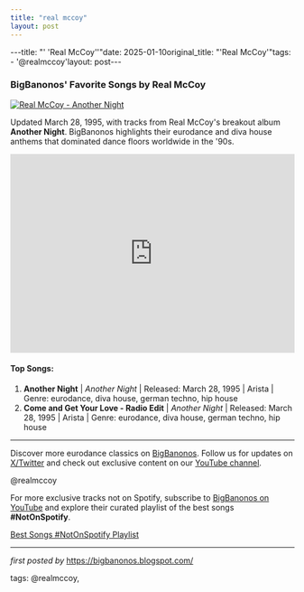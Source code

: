 ```yaml
---
title: "real mccoy"
layout: post
---
```

---title: "' 'Real McCoy''"date: 2025-01-10original_title: "'Real McCoy'"tags:  - '@realmccoy'layout: post---<h3>BigBanonos' Favorite Songs by Real McCoy</h3> <!-- Featured Image --><div > <a href="https://fastly-s3.allmusic.com/artist/mn0000408736/400/eEX25Z6ctRoQnJksRiZK0phUoDg0hsvx4F4sL4oO-nA=.jpg" target="_blank"> <img src="https://fastly-s3.allmusic.com/artist/mn0000408736/400/eEX25Z6ctRoQnJksRiZK0phUoDg0hsvx4F4sL4oO-nA=.jpg" alt="Real McCoy - Another Night"> </a></div> <!-- Introductory Text --><p>Updated March 28, 1995, with tracks from Real McCoy's breakout album <strong>Another Night</strong>. BigBanonos highlights their eurodance and diva house anthems that dominated dance floors worldwide in the '90s.</p> <!-- Spotify Playlist Embed --><div > <iframe src="https://open.spotify.com/embed/playlist/6dia2cOFWj9OseTFfmjpJh?utm_source=generator" width="100%" height="352" frameBorder="0" allowfullscreen="" allow="autoplay; clipboard-write; encrypted-media; fullscreen; picture-in-picture" loading="lazy"></iframe></div> <!-- Song List --><h4>Top Songs:</h4><ol> <li><strong>Another Night</strong> | <em>Another Night</em> | Released: March 28, 1995 | Arista | Genre: eurodance, diva house, german techno, hip house</li> <li><strong>Come and Get Your Love - Radio Edit</strong> | <em>Another Night</em> | Released: March 28, 1995 | Arista | Genre: eurodance, diva house, german techno, hip house</li></ol> <!-- Footer Links --><hr /><p>Discover more eurodance classics on <a href="https://bigbanonos.blogspot.com/" target="_blank">BigBanonos</a>. Follow us for updates on <a href="https://x.com/bigbanonos" target="_blank">X/Twitter</a> and check out exclusive content on our <a href="https://www.youtube.com/@BigBanonos" target="_blank">YouTube channel</a>.</p> <!-- Tags --><p>@realmccoy</p><!--Subscribe and Playlist Links--><div>    <p>For more exclusive tracks not on Spotify, subscribe to <a href="https://www.youtube.com/@BigBanonos" target="_blank">BigBanonos on YouTube</a> and explore their curated playlist of the best songs <strong>#NotOnSpotify</strong>.</p>    <p><a href="https://www.youtube.com/playlist?list=PLtuNtuTatqI0kFahUCbtbfenC_ET5O_tr" target="_blank">Best Songs #NotOnSpotify Playlist<br /></a></p></div><hr /><p><em>first posted by</em> <a href="https://bigbanonos.blogspot.com/" rel="noopener" target="_new">https://bigbanonos.blogspot.com/</a></p><p>tags: @realmccoy,</p>